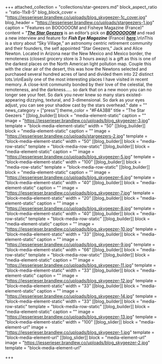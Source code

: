 +++
attached_collection = "collections/star-geezers.md"
block_aspect_ratio = "ratio-11x8-5"
blog_block_cover = "https://jesserieser.brandlew.co/uploads/blog_skygeezer-1c_cover.jpg"
blog_header = "https://jesserieser.brandlew.co/uploads/stargeezers-1.jpg"
caption = "Features on BOOOOOOM and Fisheye Magazine (France)"
content = "[**_The Star Geezers_**](https://jesserieser.com/collections/star-geezers/) is an editor’s pick on [**_BOOOOOOOM_**](https://www.booooooom.com/2020/02/11/the-star-geezers-by-photographer-jesse-rieser/) and read a new interview and feature for **_Fish Eye Magazine_** (France) [**_here_**](https://www.fisheyemagazine.fr/decouvertes/images/the-star-geezers-a-la-belle-etoile/).\n\nThis is a story about “Sky Village,” an astronomy centric retirement community and their founders, the self appointed “Star Geezers,” Jack and Alice Newton. Located in Arizona near the New Mexico and Mexico border, the remoteness (closest grocery store is 3 hours away) is a gift as this is one of the darkest places on the North American light pollution map. Couple this with the clear air of the desert, this was how the Newtons selected and purchased several hundred acres of land and divided them into 22 distinct lots.\n\nEasily one of the most interesting places I have visited in recent memory. A close-knit community bonded by their love of the celestial, the remoteness, and the darkness….. so dark that on a new moon you can no longer see your feet. So dark you never knew so many stars existed- appearing dizzying, textural, and 3-dimensional. So dark as your eyes adjust, you can see your shadow cast by the stars overhead."
date = ""
news_category = ["press"]
theme_color = "#F4A3B8"
title = "The Star Geezers "
[[blog_builder]]
block = "media-element-static"
caption = ""
image = "https://jesserieser.brandlew.co/uploads/blog_skygeezer-3.jpg"
template = "block-media-element-static"
width = "50"
[[blog_builder]]
block = "media-element-static"
caption = ""
image = "https://jesserieser.brandlew.co/uploads/stargeezers-2.jpg"
template = "block-media-element-static"
width = "50"
[[blog_builder]]
block = "media-row-static"
template = "block-media-row-static"
[[blog_builder]]
block = "media-element-static"
caption = ""
image = "https://jesserieser.brandlew.co/uploads/blog_skygeezer-5.jpg"
template = "block-media-element-static"
width = "100"
[[blog_builder]]
block = "media-row-static"
template = "block-media-row-static"
[[blog_builder]]
block = "media-element-static"
caption = ""
image = "https://jesserieser.brandlew.co/uploads/blog_skygeezer-6.jpg"
template = "block-media-element-static"
width = "40"
[[blog_builder]]
block = "media-element-static"
caption = ""
image = "https://jesserieser.brandlew.co/uploads/blog_skygeezer-7.jpg"
template = "block-media-element-static"
width = "20"
[[blog_builder]]
block = "media-element-static"
caption = ""
image = "https://jesserieser.brandlew.co/uploads/blog_skygeezer-8.jpg"
template = "block-media-element-static"
width = "40"
[[blog_builder]]
block = "media-row-static"
template = "block-media-row-static"
[[blog_builder]]
block = "media-element-static"
caption = ""
image = "https://jesserieser.brandlew.co/uploads/blog_skygeezer-10.jpg"
template = "block-media-element-static"
width = "33"
[[blog_builder]]
block = "media-element-static"
caption = ""
image = "https://jesserieser.brandlew.co/uploads/blog_skygeezer-9.jpg"
template = "block-media-element-static"
width = "66"
[[blog_builder]]
block = "media-row-static"
template = "block-media-row-static"
[[blog_builder]]
block = "media-element-static"
caption = ""
image = "https://jesserieser.brandlew.co/uploads/blog_skygeezer-11.jpg"
template = "block-media-element-static"
width = "33"
[[blog_builder]]
block = "media-element-static"
caption = ""
image = "https://jesserieser.brandlew.co/uploads/blog_skygeezer-12.jpg"
template = "block-media-element-static"
width = "33"
[[blog_builder]]
block = "media-element-static"
caption = ""
image = "https://jesserieser.brandlew.co/uploads/blog_skygeezer-14.jpg"
template = "block-media-element-static"
width = "33"
[[blog_builder]]
block = "media-row-static"
template = "block-media-row-static"
[[blog_builder]]
block = "media-element-static"
caption = ""
image = "https://jesserieser.brandlew.co/uploads/blog_skygeezer-13.jpg"
template = "block-media-element-static"
width = "100"
[[blog_slider]]
block = "media-element-url"
image = "https://jesserieser.brandlew.co/uploads/blog_skygeezer-1.jpg"
template = "block-media-element-url"
[[blog_slider]]
block = "media-element-url"
image = "https://jesserieser.brandlew.co/uploads/blog_skygeezer-2.jpg"
template = "block-media-element-url"

+++

